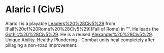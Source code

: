 # Alaric I (Civ5)

Alaric I is a playable [Leaders%20%28Civ5%29](leader) from [Fall%20of%20Rome%20%28Civ5%29](Fall of Rome) in "". He leads the [Gothic%20%28Civ5%29](Goths). He is a reused [Alexander%20%28Civ5%29](Alexander).
Unique Ability.
Healthy Plundering - Combat units heal completely after pillaging a non-road improvement.